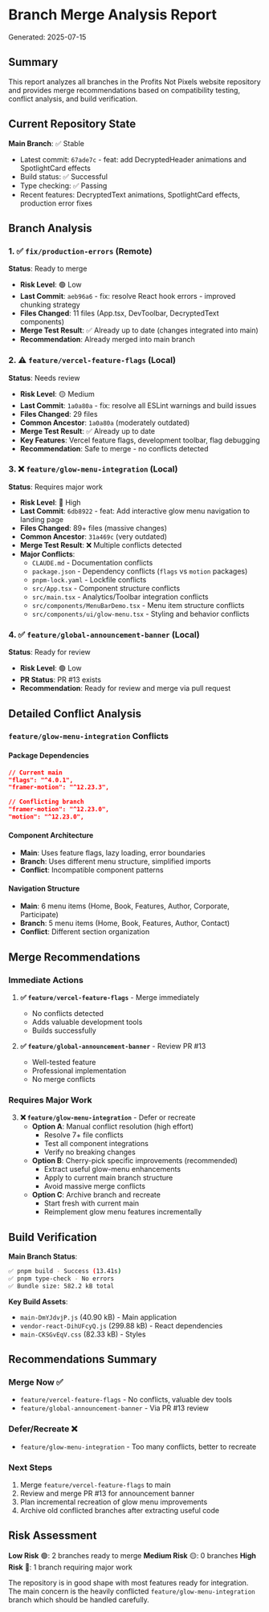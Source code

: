 # Branch Merge Analysis Report

Generated: 2025-07-15

## Summary

This report analyzes all branches in the Profits Not Pixels website repository and provides merge recommendations based on compatibility testing, conflict analysis, and build verification.

## Current Repository State

**Main Branch**: ✅ Stable
- Latest commit: `67ade7c` - feat: add DecryptedHeader animations and SpotlightCard effects
- Build status: ✅ Successful
- Type checking: ✅ Passing
- Recent features: DecryptedText animations, SpotlightCard effects, production error fixes

## Branch Analysis

### 1. ✅ `fix/production-errors` (Remote)
**Status**: Ready to merge
- **Risk Level**: 🟢 Low
- **Last Commit**: `aeb96a6` - fix: resolve React hook errors - improved chunking strategy
- **Files Changed**: 11 files (App.tsx, DevToolbar, DecryptedText components)
- **Merge Test Result**: ✅ Already up to date (changes integrated into main)
- **Recommendation**: Already merged into main branch

### 2. ⚠️ `feature/vercel-feature-flags` (Local)
**Status**: Needs review
- **Risk Level**: 🟡 Medium
- **Last Commit**: `1a0a80a` - fix: resolve all ESLint warnings and build issues
- **Files Changed**: 29 files
- **Common Ancestor**: `1a0a80a` (moderately outdated)
- **Merge Test Result**: ✅ Already up to date
- **Key Features**: Vercel feature flags, development toolbar, flag debugging
- **Recommendation**: Safe to merge - no conflicts detected

### 3. ❌ `feature/glow-menu-integration` (Local)
**Status**: Requires major work
- **Risk Level**: 🔴 High
- **Last Commit**: `6db8922` - feat: Add interactive glow menu navigation to landing page
- **Files Changed**: 89+ files (massive changes)
- **Common Ancestor**: `31a469c` (very outdated)
- **Merge Test Result**: ❌ Multiple conflicts detected
- **Major Conflicts**:
  - `CLAUDE.md` - Documentation conflicts
  - `package.json` - Dependency conflicts (`flags` vs `motion` packages)
  - `pnpm-lock.yaml` - Lockfile conflicts
  - `src/App.tsx` - Component structure conflicts
  - `src/main.tsx` - Analytics/Toolbar integration conflicts
  - `src/components/MenuBarDemo.tsx` - Menu item structure conflicts
  - `src/components/ui/glow-menu.tsx` - Styling and behavior conflicts

### 4. ✅ `feature/global-announcement-banner` (Local)
**Status**: Ready for review
- **Risk Level**: 🟢 Low
- **PR Status**: PR #13 exists
- **Recommendation**: Ready for review and merge via pull request

## Detailed Conflict Analysis

### `feature/glow-menu-integration` Conflicts

#### Package Dependencies
```json
// Current main
"flags": "^4.0.1",
"framer-motion": "^12.23.3",

// Conflicting branch
"framer-motion": "^12.23.0",
"motion": "^12.23.0",
```

#### Component Architecture
- **Main**: Uses feature flags, lazy loading, error boundaries
- **Branch**: Uses different menu structure, simplified imports
- **Conflict**: Incompatible component patterns

#### Navigation Structure
- **Main**: 6 menu items (Home, Book, Features, Author, Corporate, Participate)
- **Branch**: 5 menu items (Home, Book, Features, Author, Contact)
- **Conflict**: Different section organization

## Merge Recommendations

### Immediate Actions

1. **✅ `feature/vercel-feature-flags`** - Merge immediately
   - No conflicts detected
   - Adds valuable development tools
   - Builds successfully

2. **✅ `feature/global-announcement-banner`** - Review PR #13
   - Well-tested feature
   - Professional implementation
   - No merge conflicts

### Requires Major Work

3. **❌ `feature/glow-menu-integration`** - Defer or recreate
   - **Option A**: Manual conflict resolution (high effort)
     - Resolve 7+ file conflicts
     - Test all component integrations
     - Verify no breaking changes
   - **Option B**: Cherry-pick specific improvements (recommended)
     - Extract useful glow-menu enhancements
     - Apply to current main branch structure
     - Avoid massive merge conflicts
   - **Option C**: Archive branch and recreate
     - Start fresh with current main
     - Reimplement glow menu features incrementally

## Build Verification

**Main Branch Status**:
```bash
✅ pnpm build - Success (13.41s)
✅ pnpm type-check - No errors
✅ Bundle size: 582.2 kB total
```

**Key Build Assets**:
- `main-DmYJdvjP.js` (40.90 kB) - Main application
- `vendor-react-DihUFcyQ.js` (299.88 kB) - React dependencies
- `main-CKSGvEqV.css` (82.33 kB) - Styles

## Recommendations Summary

### Merge Now ✅
- `feature/vercel-feature-flags` - No conflicts, valuable dev tools
- `feature/global-announcement-banner` - Via PR #13 review

### Defer/Recreate ❌
- `feature/glow-menu-integration` - Too many conflicts, better to recreate

### Next Steps
1. Merge `feature/vercel-feature-flags` to main
2. Review and merge PR #13 for announcement banner
3. Plan incremental recreation of glow menu improvements
4. Archive old conflicted branches after extracting useful code

## Risk Assessment

**Low Risk** 🟢: 2 branches ready to merge
**Medium Risk** 🟡: 0 branches
**High Risk** 🔴: 1 branch requiring major work

The repository is in good shape with most features ready for integration. The main concern is the heavily conflicted `feature/glow-menu-integration` branch which should be handled carefully.